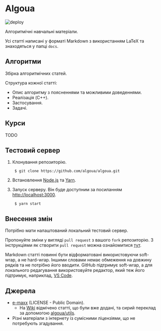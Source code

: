 # Algoua

![deploy](https://github.com/algoua/algoua/workflows/deploy/badge.svg?branch=main)

Алгоритмічні навчальні матеріали.

Усі статті написані у форматі Markdown з використанням LaTeX та знаходяться у папці `docs`.

## Алгоритми
Збірка алгоритмічних статей.

Структура кожної статті:

* Опис алгоритму з поясненнями та можливими доведеннями.
* Реалізація (C++).
* Застосування.
* Задачі.

## Курси

TODO

## Тестовий сервер

1. Клонування репозиторію.

        $ git clone https://github.com/algoua/algoua.git

1. Встановлення [Node.js](https://nodejs.org/en/download/) та [Yarn](https://yarnpkg.com/en/).

1. Запуск серверу. Він буде доступним за посиланням [http://localhost:3000](http://localhost:3000).

        $ yarn start

## Внесення змін

Потрібно мати налаштований локальний тестовий сервер.

Пропонуйте зміни у вигляді `pull request` з вашого `fork` репозиторію. З інструкціями як створити `pull request` можна ознайомитися [тут](https://docs.github.com/en/github/collaborating-with-issues-and-pull-requests/creating-a-pull-request-from-a-fork).

Markdown статті повинні бути відформатовані використовуючи soft-wrap, а не hard-wrap. Іншими словами немає обмеження на довжину рядків та не потрібно його вводити. GitHub підтримує soft-wrap, а для локального редагування використовуйте редактор, який теж його підтримує, наприклад, [VS Code](https://code.visualstudio.com/).

## Джерела

* [e-maxx](http://e-maxx.ru) (LICENSE - Public Domain).
  * На [Wiki](https://github.com/algoua/algoua/wiki/source_emaxx) відмічено статті, що були вже додані, та сирий переклад за допомогою [algoua/utils](https://github.com/algoua/utils).
* Різні матеріали з інтернету із сумісними ліцензіями, що не потребують згадування.
